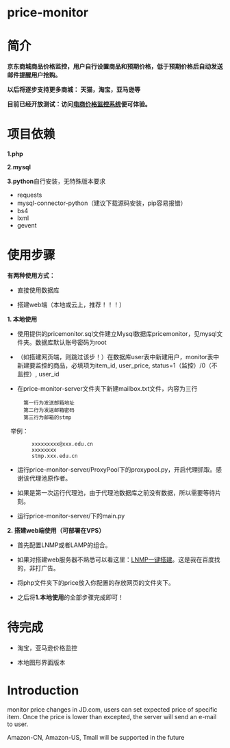 price-monitor
==========

# 简介

**京东商城商品价格监控，用户自行设置商品和预期价格，低于预期价格后自动发送邮件提醒用户抢购。**

**以后将逐步支持更多商城： 天猫，淘宝，亚马逊等**

**目前已经开放测试：访问<a href="http://monitor.usau-buy.me/">电商价格监控系统</a>便可体验。**

# 项目依赖

**1.php**

**2.mysql**

**3.python**自行安装，无特殊版本要求

- requests
- mysql-connector-python（建议下载源码安装，pip容易报错）
- bs4
- lxml
- gevent

# 使用步骤

**有两种使用方式：**

- 直接使用数据库 

- 搭建web端（本地或云上，推荐！！！）

**1. 本地使用**

- 使用提供的pricemonitor.sql文件建立Mysql数据库pricemonitor，见mysql文件夹。数据库默认账号密码为root

- （如搭建网页端，则跳过该步！）在数据库user表中新建用户，monitor表中新建要监控的商品，必填项为item_id, user_price, status=1（监控）/0（不监控）, user_id

- 在price-monitor-server文件夹下新建mailbox.txt文件，内容为三行

        第一行为发送邮箱地址
        第二行为发送邮箱密码
        第三行为邮箱的stmp

       举例：
```
        xxxxxxxxx@xxx.edu.cn  
        xxxxxxxx
        stmp.xxx.edu.cn
```

- 运行price-monitor-server/ProxyPool下的proxypool.py，开启代理抓取。感谢该代理池原作者。

- 如果是第一次运行代理池，由于代理池数据库之前没有数据，所以需要等待片刻。

- 运行price-monitor-server/下的main.py



**2. 搭建web端使用（可部署在VPS）**

- 首先配置LNMP或者LAMP的组合。

- 如果对搭建web服务器不熟悉可以看这里：<a href="https://lnmp.org/download.html">LNMP一键搭建</a>。这是我在百度找的，非打广告。

- 将php文件夹下的price放入你配置的存放网页的文件夹下。

- 之后将**1.本地使用**的全部步骤完成即可！

# 待完成

- 淘宝，亚马逊价格监控

- 本地图形界面版本

# Introduction

monitor price changes in JD.com, users can set expected price of specific item. Once the price is lower than excepted, the server will send an e-mail to user.

Amazon-CN, Amazon-US, Tmall will be supported in the future
